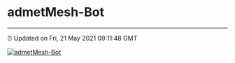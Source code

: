 # admetMesh-Bot
---
⏰ Updated on Fri, 21 May 2021 09:11:48 GMT

[![admetMesh-Bot](https://github.com/kotori-y/admetMesh-bot/actions/workflows/main.yml/badge.svg)](https://github.com/kotori-y/admetMesh-bot/actions/workflows/main.yml)

